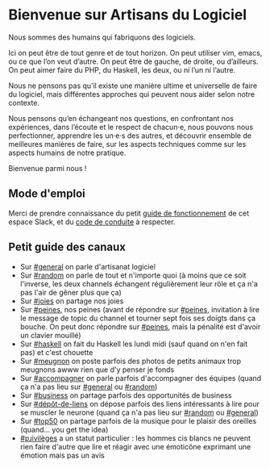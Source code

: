 # Bienvenue sur Artisans du Logiciel

Nous sommes des humains qui fabriquons des logiciels.

Ici on peut être de tout genre et de tout horizon. On peut utiliser vim, emacs, ou ce que l’on veut d’autre. On peut être de gauche, de droite, ou d’ailleurs. On peut aimer faire du PHP, du Haskell, les deux, ou ni l’un ni l’autre.

Nous ne pensons pas qu’il existe une manière ultime et universelle de faire du logiciel, mais différentes approches qui peuvent nous aider selon notre contexte.

Nous pensons qu’en échangeant nos questions, en confrontant nos expériences, dans l’écoute et le respect de chacun·e, nous pouvons nous perfectionner, apprendre les un·e·s des autres, et découvrir ensemble de meilleures manières de faire, sur les aspects techniques comme sur les aspects humains de notre pratique.

Bienvenue parmi nous !

## Mode d'emploi

Merci de prendre connaissance du petit [guide de fonctionnement](GUIDE_DE_FONCTIONNEMENT.md) de cet espace Slack, et du [code de conduite](CODE_DE_CONDUITE.md) à respecter.

## Petit guide des canaux

* Sur [#general](https://artisans-du-logiciel.slack.com/messages/C04RH4P77) on parle d'artisanat logiciel
* Sur [#random](https://artisans-du-logiciel.slack.com/messages/C04RH4P7K) on parle de tout et n'importe
  quoi (à moins que ce soit l'inverse, les deux channels échangent régulièrement leur rôle et ça n'a pas l'air de gêner plus que ça)
* Sur [#joies](https://artisans-du-logiciel.slack.com/messages/C5N26RATU) on partage nos joies
* Sur [#peines](https://artisans-du-logiciel.slack.com/messages/C59NG3E8P), nos peines (avant de répondre sur
  [#peines](https://artisans-du-logiciel.slack.com/messages/C59NG3E8P), invitation à lire le message de topic du channel et tourner
  sept fois ses doigts dans ça bouche. On peut donc répondre sur [#peines](https://artisans-du-logiciel.slack.com/messages/C59NG3E8P),
  mais la pénalité est d'avoir un clavier mouillé)
* Sur [#haskell](https://artisans-du-logiciel.slack.com/messages/C7KTJBB0C) on fait du Haskell les lundi midi (sauf quand on n'en fait pas)
  et c'est chouette
* Sur [#meugnon](https://artisans-du-logiciel.slack.com/messages/C58GGLY9Y) on poste parfois des photos de petits animaux trop meugnons awww rien
  que d'y penser je fonds
* Sur [#accompagner](https://artisans-du-logiciel.slack.com/messages/C04RXS0KX) on parle parfois d'accompagner des équipes (quand ça n'a pas lieu sur
  [#general](https://artisans-du-logiciel.slack.com/messages/C04RH4P77) ou [#random](https://artisans-du-logiciel.slack.com/messages/C04RH4P7K))
* Sur [#business](https://artisans-du-logiciel.slack.com/messages/C04RY5J09) on partage parfois des opportunités de business
* Sur [#dépôt-de-liens](https://artisans-du-logiciel.slack.com/messages/C7ZMVGPUM) on dépose parfois des liens intéressants à lire pour se muscler
  le neurone (quand ça n'a pas lieu sur [#random](https://artisans-du-logiciel.slack.com/messages/C04RH4P7K) ou
  [#general](https://artisans-du-logiciel.slack.com/messages/C04RH4P77))
* Sur [#top50](https://artisans-du-logiciel.slack.com/messages/C7R2KV1UN) on partage parfois de la musique pour le plaisir des oreilles
  (quand... you get the idea)
* [#pɹivilèges](https://artisans-du-logiciel.slack.com/messages/CBN6UN89L) a un statut particulier : les hommes cis blancs ne peuvent rien faire
  d'autre que lire et réagir avec une émoticône exprimant une émotion mais pas un avis
